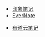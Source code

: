 
* [印象笔记](https://app.yinxiang.com/)
* [EverNote](https://www.evernote.com/)
- [有道云笔记](https://note.youdao.com/web/)
